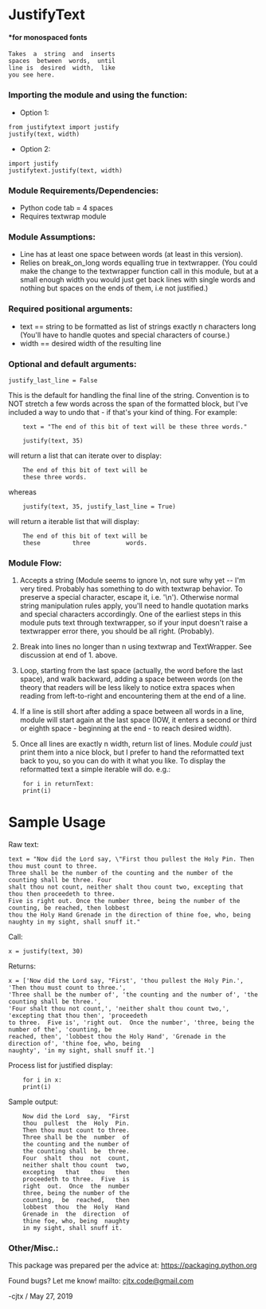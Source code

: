 # JustifyText
#### *for monospaced fonts
```
Takes  a  string  and  inserts
spaces  between  words,  until
line is  desired  width,  like
you see here.
```

### Importing the module and using the function:
* Option 1:
```
from justifytext import justify
justify(text, width)

```
* Option 2:
```
import justify
justifytext.justify(text, width)
```

### Module Requirements/Dependencies:
* Python code tab = 4 spaces
* Requires textwrap module


### Module Assumptions:
* Line has at least one space  between  words  (at  least in this version).
* Relies on break_on_long words equalling true in textwrapper. (You could make the change to the textwrapper function call in this module, but at a small enough width you would just get back lines with single words and nothing but spaces on the ends of them, i.e not justified.) 


### Required positional arguments:
* text == string to be formatted as list of strings exactly n characters long (You'll have to handle quotes and special characters of course.) 
* width == desired width of the resulting line 

### Optional and default arguments: 

```
justify_last_line = False
```
This is the default for handling the final line of the string. Convention is to NOT stretch a few words across the span of the formatted block, but I've included a way to undo that - if that's your kind of thing.  For example: 

```
	text = "The end of this bit of text will be these three words." 
	
	justify(text, 35) 
```
will return a list that can iterate over to display: 
```
	The end of this bit of text will be
	these three words.
```
whereas 
```
	justify(text, 35, justify_last_line = True) 
```
will return a iterable list that will display: 
```
	The end of this bit of text will be
	these         three          words.
```
### Module Flow: 

1.	Accepts a string (Module seems to ignore \n, not sure why yet --  I'm very tired.  Probably has something to do with textwrap behavior. To preserve a special character, escape it, i.e.  '\\n').  Otherwise normal string manipulation rules apply, you'll need to handle quotation marks and special characters accordingly.  One of the earliest steps in this module puts text through textwrapper, so if your input doesn't raise a textwrapper error there, you should be all right. (Probably). 

2. 	Break into lines no longer than n using textwrap and TextWrapper.     See discussion at end of 1. above. 

3. 	Loop, starting from the last space (actually, the word before the   last space), and walk backward, adding a space between words (on the theory that readers will be less likely to notice extra spaces when reading from left-to-right and encountering them at the end of a line. 

4. 	If a line is still short after adding a space between all words in a line, module will start again at the last space (IOW, it enters a second or third or eighth space - beginning at the end - to reach desired width). 

5. 	Once all lines are exactly n width, return list of lines.  Module *could* just print them into a nice block, but I prefer to hand the reformatted text back to you, so you can do with it what you like.  To display the reformatted text a simple iterable will do. 
	e.g.: 
```
	for i in returnText:
	print(i)
```
# Sample Usage

Raw text: 
```
text = "Now did the Lord say, \"First thou pullest the Holy Pin. Then thou must count to three.
Three shall be the number of the counting and the number of the counting shall be three. Four
shalt thou not count, neither shalt thou count two, excepting that thou then proceedeth to three.
Five is right out. Once the number three, being the number of the counting, be reached, then lobbest
thou the Holy Hand Grenade in the direction of thine foe, who, being naughty in my sight, shall snuff it." 
```
Call: 
```
x = justify(text, 30) 
```

Returns: 
```
x = ['Now did the Lord say, "First', 'thou pullest the Holy Pin.', 'Then thou must count to three.',
'Three shall be the number of', 'the counting and the number of', 'the counting shall be three.', 
'Four shalt thou not count,', 'neither shalt thou count two,', 'excepting that thou then', 'proceedeth
to three.  Five is', 'right out.  Once the number', 'three, being the number of the', 'counting, be
reached, then', 'lobbest thou the Holy Hand', 'Grenade in the direction of', 'thine foe, who, being 
naughty', 'in my sight, shall snuff it.'] 
```
Process list for justified display: 

```
	for i in x: 
	print(i) 
```

Sample output: 

```
	Now did the Lord  say,  "First
	thou  pullest  the  Holy  Pin.
	Then thou must count to three.
	Three shall be the  number  of
	the counting and the number of
	the counting shall  be  three.
	Four  shalt  thou  not  count,
	neither shalt thou count  two,
	excepting   that   thou   then
	proceedeth to three.  Five  is
	right  out.  Once  the  number
	three, being the number of the
	counting,  be  reached,   then
	lobbest  thou  the  Holy  Hand
	Grenade in  the  direction  of
	thine foe, who, being  naughty
	in my sight, shall snuff it.
```

### Other/Misc.: 
This package was prepared per the advice at: https://packaging.python.org 

Found bugs? Let me know! 
mailto: cjtx.code@gmail.com
 
-cjtx / May 27, 2019
